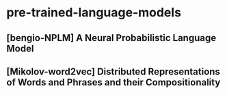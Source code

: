 # pre-trained-language-models

## [bengio-NPLM] A Neural Probabilistic Language Model 

## [Mikolov-word2vec] Distributed Representations of Words and Phrases and their Compositionality
